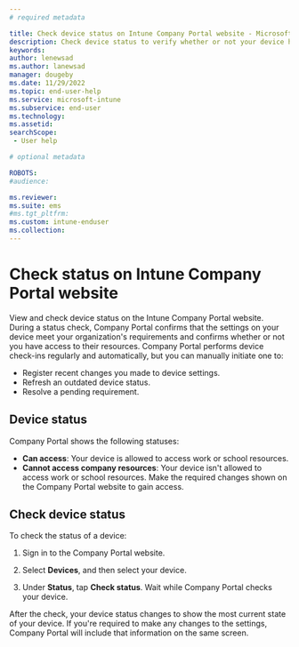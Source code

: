 ```yaml
---
# required metadata

title: Check device status on Intune Company Portal website - Microsoft Intune | Microsoft Docs
description: Check device status to verify whether or not your device has access to work resources. 
keywords:
author: lenewsad
ms.author: lanewsad
manager: dougeby
ms.date: 11/29/2022
ms.topic: end-user-help
ms.service: microsoft-intune
ms.subservice: end-user
ms.technology:
ms.assetid: 
searchScope:
 - User help

# optional metadata

ROBOTS:  
#audience:

ms.reviewer: 
ms.suite: ems
#ms.tgt_pltfrm:
ms.custom: intune-enduser
ms.collection: 
---
```


# Check status on Intune Company Portal website 
View and check device status on the Intune Company Portal website.   During a status check, Company Portal confirms that the settings on your device meet your organization's requirements and confirms whether or not you have access to their resources. Company Portal performs device check-ins regularly and automatically, but you can manually initiate one to:    

* Register recent changes you made to device settings.  
* Refresh an outdated device status.  
* Resolve a pending requirement.  

## Device status   

Company Portal shows the following statuses:  

* **Can access**: Your device is allowed to access work or school resources.  
* **Cannot access company resources**: Your device isn't allowed to access work or school resources. Make the required changes shown on the Company Portal website to gain access.  


## Check device status  
To check the status of a device:  

1. Sign in to the Company Portal website.  

2. Select **Devices**, and then select your device.  

3. Under **Status**, tap **Check status**. Wait while Company Portal checks your device. 

After the check, your device status changes to show the most current state of your device. If you're required to make any changes to the settings, Company Portal will include that information on the same screen.  
